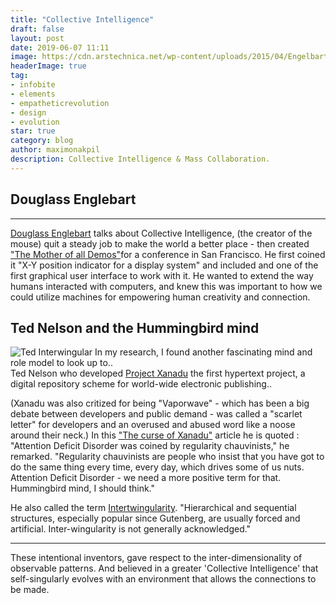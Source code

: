 ```yaml
---
title: "Collective Intelligence"
draft: false
layout: post
date: 2019-06-07 11:11
image: https://cdn.arstechnica.net/wp-content/uploads/2015/04/Engelbart-68-demo_0-2-640x426.jpg
headerImage: true
tag:
- infobite
- elements
- empatheticrevolution
- design
- evolution
star: true
category: blog
author: maximonakpil
description: Collective Intelligence & Mass Collaboration.
---
```


## Douglass Englebart


---
[Douglass Englebart](https://en.wikipedia.org/wiki/Douglas_Engelbart)
 talks about Collective Intelligence, (the creator of the mouse) quit a steady job to make the world a better place - then
 created ["The Mother of all Demos"](https://en.wikipedia.org/wiki/The_Mother_of_All_Demos)for a conference in San Francisco.
 He first coined it "X-Y position indicator for a display system" and included and one of the first graphical user interface to work with it.
He wanted to extend the way humans interacted with computers, and knew this was important to how we could utilize machines for empowering human creativity and connection.
<br>

## Ted Nelson and the Hummingbird mind
![Ted Interwingular](http://classes.dma.ucla.edu/Spring14/161/projects/noopur/4-structure/html/deep.png)
In my research, I found another fascinating mind and role model to look up to..
<br>
Ted Nelson who developed [Project Xanadu](https://en.wikipedia.org/wiki/Project_Xanadu) the first hypertext project, a digital repository scheme for world-wide electronic publishing..

(Xanadu was also critized for being "Vaporwave" - which has been a big debate between developers and public demand - was called a "scarlet letter" for developers and an overused and abused word like a noose around their neck.)
In this ["The curse of Xanadu"](https://www.wired.com/1995/06/xanadu/) article he is quoted :
 "Attention Deficit Disorder was coined by regularity chauvinists," he remarked. "Regularity chauvinists are people who insist that you have got to do the same thing every time, every day, which drives some of us nuts. Attention Deficit Disorder - we need a more positive term for that. Hummingbird mind, I should think."

He also called the term [Intertwingularity](https://en.wikipedia.org/wiki/Intertwingularity).
 "Hierarchical and sequential structures, especially popular since Gutenberg, are usually forced and artificial. Inter-wingularity is not generally acknowledged."

---

These intentional inventors, gave respect to the inter-dimensionality of observable patterns. And believed in a greater 'Collective Intelligence' that self-singularly evolves with an environment that allows the connections to be made.
